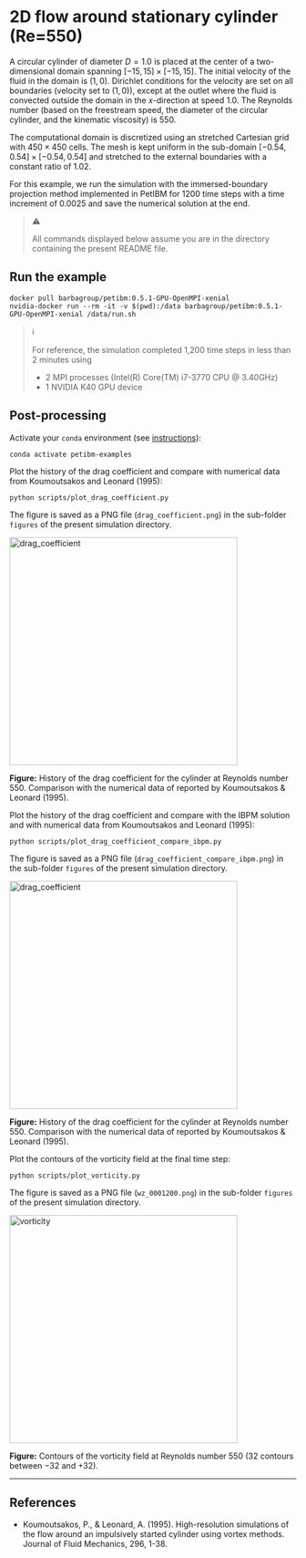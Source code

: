 # 2D flow around stationary cylinder (Re=550)

A circular cylinder of diameter $D=1.0$ is placed at the center of a two-dimensional domain spanning $\left[ -15, 15 \right] \times \left[ -15, 15 \right]$.
The initial velocity of the fluid in the domain is $\left( 1, 0 \right)$.
Dirichlet conditions for the velocity are set on all boundaries (velocity set to $\left( 1, 0 \right)$), except at the outlet where the fluid is convected outside the domain in the $x$-direction at speed $1.0$.
The Reynolds number (based on the freestream speed, the diameter of the circular cylinder, and the kinematic viscosity) is $550$.

The computational domain is discretized using an stretched Cartesian grid with $450 \times 450$ cells.
The mesh is kept uniform in the sub-domain $\left[ -0.54, 0.54 \right] \times \left[ -0.54, 0.54 \right]$ and stretched to the external boundaries with a constant ratio of $1.02$.

For this example, we run the simulation with the immersed-boundary projection method implemented in PetIBM for $1200$ time steps with a time increment of $0.0025$ and save the numerical solution at the end.

> :warning:
>
> All commands displayed below assume you are in the directory containing the present README file.

## Run the example

```shell
docker pull barbagroup/petibm:0.5.1-GPU-OpenMPI-xenial
nvidia-docker run --rm -it -v $(pwd):/data barbagroup/petibm:0.5.1-GPU-OpenMPI-xenial /data/run.sh
```

> :information_source:
>
> For reference, the simulation completed 1,200 time steps in less than 2 minutes using
>
> * 2 MPI processes (Intel(R) Core(TM) i7-3770 CPU @ 3.40GHz)
> * 1 NVIDIA K40 GPU device

## Post-processing

Activate your `conda` environment (see [instructions](../../../README.md)):

```shell
conda activate petibm-examples
```

Plot the history of the drag coefficient and compare with numerical data from Koumoutsakos and Leonard (1995):

```shell
python scripts/plot_drag_coefficient.py
```

The figure is saved as a PNG file (`drag_coefficient.png`) in the sub-folder `figures` of the present simulation directory.

<img src="figures/drag_coefficient.png" alt="drag_coefficient" width="400">

**Figure:** History of the drag coefficient for the cylinder at Reynolds number $550$. Comparison with the numerical data of reported by Koumoutsakos & Leonard (1995).

Plot the history of the drag coefficient and compare with the IBPM solution and with numerical data from Koumoutsakos and Leonard (1995):

```shell
python scripts/plot_drag_coefficient_compare_ibpm.py
```

The figure is saved as a PNG file (`drag_coefficient_compare_ibpm.png`) in the sub-folder `figures` of the present simulation directory.

<img src="figures/drag_coefficient_compare_ibpm.png" alt="drag_coefficient" width="400">

**Figure:** History of the drag coefficient for the cylinder at Reynolds number $550$. Comparison with the numerical data of reported by Koumoutsakos & Leonard (1995).

Plot the contours of the vorticity field at the final time step:

```shell
python scripts/plot_vorticity.py
```

The figure is saved as a PNG file (`wz_0001200.png`) in the sub-folder `figures` of the present simulation directory.

<img src="figures/wz_0001200.png" alt="vorticity" width="400">

**Figure:** Contours of the vorticity field at Reynolds number $550$ ($32$ contours between $-32$ and $+32$).

---

## References

* Koumoutsakos, P., & Leonard, A. (1995). High-resolution simulations of the flow around an impulsively started cylinder using vortex methods. Journal of Fluid Mechanics, 296, 1-38.
